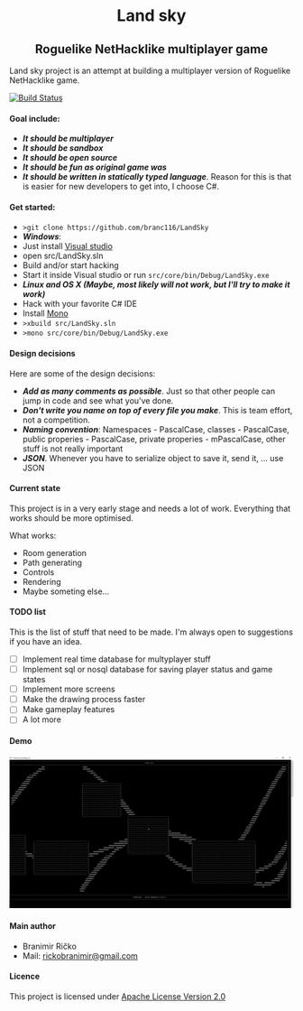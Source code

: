 <h1 align="center"> Land sky </h1>

<h2 align="center">Roguelike NetHacklike multiplayer game</h4>

Land sky project is an attempt at building a multiplayer version of Roguelike NetHacklike game.

[![Build Status](https://travis-ci.org/branc116/LandSky.svg?branch=master)](https://travis-ci.org/branc116/LandSky)

#### Goal include:
* ***It should be multiplayer***
* ***It should be sandbox***
* ***It should be open source***
* ***It should be fun as original game was***
* ***It should be written in statically typed language***. 
Reason for this is that is easier for new developers to get into, I choose C#.

#### Get started:
* ``` >git clone https://github.com/branc116/LandSky ```
* ***Windows***: 
 * Just install [Visual studio](https://www.visualstudio.com/en-us/products/visual-studio-community-vs.aspx) 
 * open src/LandSky.sln  
 * Build and/or start hacking
 * Start it inside Visual studio or run ``` src/core/bin/Debug/LandSky.exe ```
* ***Linux and OS X (Maybe, most likely will not work, but I'll try to make it work)***
 * Hack with your favorite C# IDE
 * Install [Mono](http://www.mono-project.com/download/)
 * ``` >xbuild src/LandSky.sln ```
 * ``` >mono src/core/bin/Debug/LandSky.exe ```

#### Design decisions
Here are some of the design decisions:
* ***Add as many comments as possible***. Just so that other people can jump in code and see what you've done.
* ***Don't write you name on top of every file you make***. This is team effort, not a competition.
* ***Naming convention***: Namespaces - PascalCase, classes - PascalCase, public properies - PascalCase, private properies - mPascalCase, other stuff is not really important
* ***JSON***. Whenever you have to serialize object to save it, send it, ... use JSON

#### Current state
This project is in a very early stage and needs a lot of work. Everything that works should be more optimised.

What works:
* Room generation
* Path generating
* Controls
* Rendering
* Maybe someting else...

#### TODO list
This is the list of stuff that need to be made. I'm always open to suggestions if you have an idea.
- [ ] Implement real time database for multyplayer stuff
- [ ] Implement sql or nosql database for saving player status and game states
- [ ] Implement more screens
- [ ] Make the drawing process faster
- [ ] Make gameplay features
- [ ] A lot more

#### Demo
![Alt text](imgs/Demo130816_3.jpg)

#### Main author
* Branimir Ričko
* Mail: rickobranimir@gmail.com
 
#### Licence
This project is licensed under [Apache License Version 2.0](LICENSE.md)
